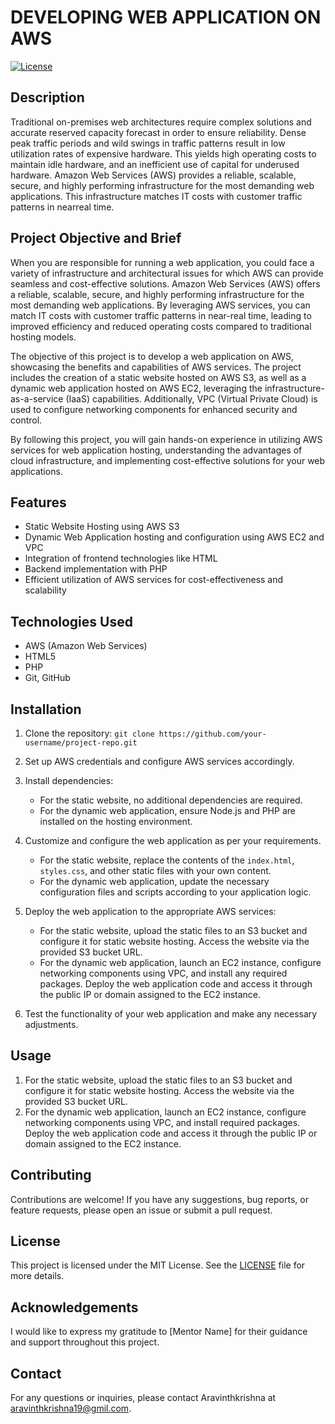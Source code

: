 #  DEVELOPING WEB APPLICATION ON AWS

[![License](https://img.shields.io/badge/license-MIT-blue.svg)](LICENSE)

## Description

Traditional on-premises web architectures require complex solutions and accurate reserved capacity forecast in order to ensure reliability. Dense peak traffic periods and wild swings in traffic patterns result in low utilization rates of expensive hardware. This yields high operating costs to maintain idle hardware, and an inefficient use of capital for underused hardware. Amazon Web Services (AWS) provides a reliable, scalable, secure, and highly performing infrastructure for the most demanding web applications. This infrastructure matches IT costs with customer traffic patterns in nearreal time.

## Project Objective and Brief

When you are responsible for running a web application, you could face a variety of infrastructure and architectural issues for which AWS can provide seamless and cost-effective solutions. Amazon Web Services (AWS) offers a reliable, scalable, secure, and highly performing infrastructure for the most demanding web applications. By leveraging AWS services, you can match IT costs with customer traffic patterns in near-real time, leading to improved efficiency and reduced operating costs compared to traditional hosting models.

The objective of this project is to develop a web application on AWS, showcasing the benefits and capabilities of AWS services. The project includes the creation of a static website hosted on AWS S3, as well as a dynamic web application hosted on AWS EC2, leveraging the infrastructure-as-a-service (IaaS) capabilities. Additionally, VPC (Virtual Private Cloud) is used to configure networking components for enhanced security and control.

By following this project, you will gain hands-on experience in utilizing AWS services for web application hosting, understanding the advantages of cloud infrastructure, and implementing cost-effective solutions for your web applications.

## Features

- Static Website Hosting using AWS S3
- Dynamic Web Application hosting and configuration using AWS EC2 and VPC
- Integration of frontend technologies like HTML
- Backend implementation with PHP
- Efficient utilization of AWS services for cost-effectiveness and scalability

## Technologies Used

- AWS (Amazon Web Services)
- HTML5
- PHP
- Git, GitHub

## Installation

1. Clone the repository: `git clone https://github.com/your-username/project-repo.git`
2. Set up AWS credentials and configure AWS services accordingly.
3. Install dependencies:
   - For the static website, no additional dependencies are required.
   - For the dynamic web application, ensure Node.js and PHP are installed on the hosting environment.
4. Customize and configure the web application as per your requirements.

   - For the static website, replace the contents of the `index.html`, `styles.css`, and other static files with your own content.
   - For the dynamic web application, update the necessary configuration files and scripts according to your application logic.

5. Deploy the web application to the appropriate AWS services:
   - For the static website, upload the static files to an S3 bucket and configure it for static website hosting. Access the website via the provided S3 bucket URL.
   - For the dynamic web application, launch an EC2 instance, configure networking components using VPC, and install any required packages. Deploy the web application code and access it through the public IP or domain assigned to the EC2 instance.

6. Test the functionality of your web application and make any necessary adjustments.

## Usage

1. For the static website, upload the static files to an S3 bucket and configure it for static website hosting. Access the website via the provided S3 bucket URL.
2. For the dynamic web application, launch an EC2 instance, configure networking components using VPC, and install required packages. Deploy the web application code and access it through the public IP or domain assigned to the EC2 instance.

## Contributing

Contributions are welcome! If you have any suggestions, bug reports, or feature requests, please open an issue or submit a pull request.

## License

This project is licensed under the MIT License. See the [LICENSE](LICENSE) file for more details.

## Acknowledgements

I would like to express my gratitude to [Mentor Name] for their guidance and support throughout this project.

## Contact

For any questions or inquiries, please contact Aravinthkrishna at aravinthkrishna19@gmil.com.
